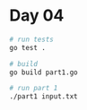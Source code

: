 # Day 04

```sh
# run tests
go test .

# build
go build part1.go

# run part 1
./part1 input.txt
```
